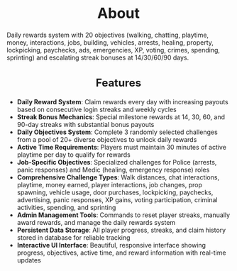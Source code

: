 <h1 style="text-align:center; font-size:2rem; font-weight:bold;">About</h1>

Daily rewards system with 20 objectives (walking, chatting, playtime, money, interactions, jobs, building, vehicles, arrests, healing, property, lockpicking, paychecks, ads, emergencies, XP, voting, crimes, spending, sprinting) and escalating streak bonuses at 14/30/60/90 days.

<h2 style="text-align:center; font-size:1.5rem; font-weight:bold;">Features</h2>

- **Daily Reward System**: Claim rewards every day with increasing payouts based on consecutive login streaks and weekly cycles
- **Streak Bonus Mechanics**: Special milestone rewards at 14, 30, 60, and 90-day streaks with substantial bonus payouts
- **Daily Objectives System**: Complete 3 randomly selected challenges from a pool of 20+ diverse objectives to unlock daily rewards
- **Active Time Requirements**: Players must maintain 30 minutes of active playtime per day to qualify for rewards
- **Job-Specific Objectives**: Specialized challenges for Police (arrests, panic responses) and Medic (healing, emergency response) roles
- **Comprehensive Challenge Types**: Walk distances, chat interactions, playtime, money earned, player interactions, job changes, prop spawning, vehicle usage, door purchases, lockpicking, paychecks, advertising, panic responses, XP gains, voting participation, criminal activities, spending, and sprinting
- **Admin Management Tools**: Commands to reset player streaks, manually award rewards, and manage the daily rewards system
- **Persistent Data Storage**: All player progress, streaks, and claim history stored in database for reliable tracking
- **Interactive UI Interface**: Beautiful, responsive interface showing progress, objectives, active time, and reward information with real-time updates